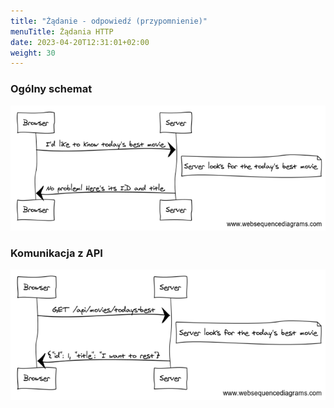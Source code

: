 ```yaml
---
title: "Żądanie - odpowiedź (przypomnienie)"
menuTitle: Żądania HTTP
date: 2023-04-20T12:31:01+02:00
weight: 30
---
```


### Ogólny schemat

![](req1.png?lightbox=false)

### Komunikacja z API

![](req2.png?lightbox=false)

